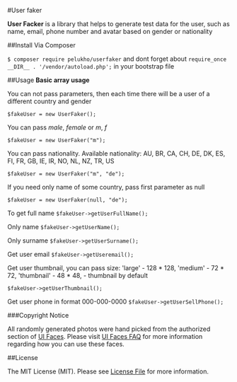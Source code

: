 #User faker

**User Facker** is a library that helps to generate test data for the user, such as name, email, phone number and avatar based on gender or nationality

##Install
Via Composer

`$ composer require pelukho/userfaker`
and dont forget about `require_once __DIR__ . '/vendor/autoload.php';` in your bootstrap file

##Usage
**Basic array usage**

You can not pass parameters, then each time there will be a user of a different country and gender

`$fakeUser = new UserFaker();`

You can pass _male_, _female_ or _m_, _f_

`$fakeUser = new UserFaker("m");`

You can pass nationality. Available nationality: AU, BR, CA, CH, DE, DK, ES, FI, FR, GB, IE, IR, NO, NL, NZ, TR, US

`$fakeUser = new UserFaker("m", "de");`

If you need only name of some country, pass first parameter as null

`$fakeUser = new UserFaker(null, "de");`

To get full name `$fakeUser->getUserFullName();`

Only name `$fakeUser->getUserName();`

Only surname `$fakeUser->getUserSurname();`

Get user email `$fakeUser->getUseremail();`

Get user thumbnail, you can pass size: 'large' - 128 * 128, 'medium' - 72 * 72, 'thumbnail' - 48 * 48, - thumbnail by default

`$fakeUser->getUserThumbnail();`

Get user phone in format 000-000-0000 `$fakeUser->getUserSellPhone();`

###Copyright Notice

All randomly generated photos were hand picked from the authorized section of [UI Faces](http://uifaces.com/). Please visit [UI Faces FAQ](https://web.archive.org/web/20160811185628/http://uifaces.com/faq) for more information regarding how you can use these faces.

##License

The MIT License (MIT). Please see [License File](https://github.com/zzinsidezz/pelukho-userfaker/blob/master/LICENSE) for more information.